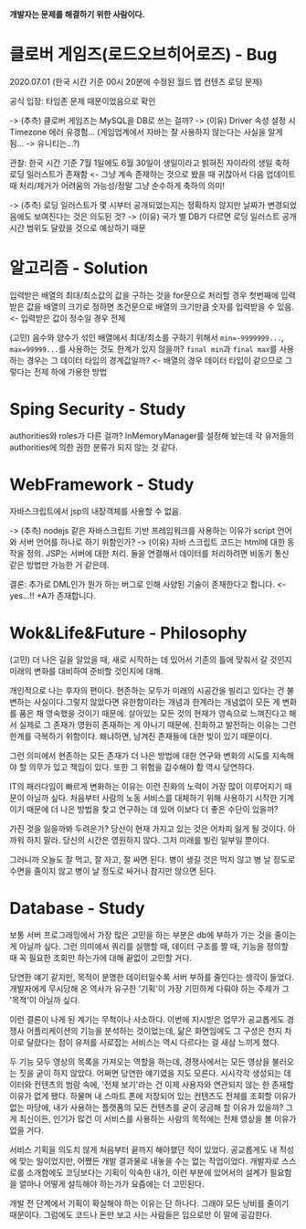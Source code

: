 **개발자는 문제를 해결하기 위한 사람이다.**

# 클로버 게임즈(로드오브히어로즈) - Bug

2020.07.01 (한국 시간 기준 00시 20분에 수정된 월드 맵 컨텐츠 로딩 문제)

공식 입장: 타임존 문제 때문이었음으로 확인

-> (추측) 클로버 게임즈는 MySQL을 DB로 쓰는 걸까? -> (이유) Driver 속성 설정 시 Timezone 에러 유경험... (게임업계에서 자바는 잘 사용하지 않는다는 사실을 알게 됨... -> 유니티는...?)

관찰: 한국 시간 기준 7월 1일에도 6월 30일이 생일이라고 밝혀진 자이라의 생일 축하 로딩 일러스트가 존재함 <- 그냥 계속 존재하는 것으로 봤을 때 귀찮아서 다음 업데이트 때 처리/제거가 어려움의 가능성/정말 그냥 순수하게 축하의 의미!

-> (추측) 로딩 일러스트가 몇 시부터 공개되었는지는 정확하지 않지만 날짜가 변경되었음에도 보여진다는 것은 의도된 것? -> (이유) 국가 별 DB가 다르면 로딩 일러스트 공개 시간 범위도 달랐을 것으로 예상하기 때문

# 알고리즘 - Solution

입력받은 배열의 최대/최소값의 값을 구하는 것을 for문으로 처리할 경우 첫번째에 입력받은 값을 배열의 크기로 정하면 조건문으로 배열의 크기만큼 숫자를 입력받을 수 있음. <- 입력받은 값이 정수일 경우 전제

(고민) 음수와 양수가 섞인 배열에서 최대/최소를 구하기 위해서 `min=-9999999...`, `max=99999...`를 사용하는 것도 한계가 있지 않을까? `final min`과 `final max`를 사용하는 경우는 그 데이터 타입의 경계값일까? <- 배열의 경우 데이터 타입이 같으므로 그렇다는 전제 하에 가용한 방법

# Sping Security -  Study

authorities와 roles가 다른 걸까? InMemoryManager를 설정해 놨는데 각 유저들의 authorities에 의한 권한 분류가 되지 않는 것 같다.

# WebFramework - Study

자바스크립트에서 jsp의 내장객체를 사용할 수 없음.

-> (추측) nodejs 같은 자바스크립트 기반 프레임워크를 사용하는 이유가 script 언어와 서버 언어를 하나로 하기 위함인가? -> (이유) 자바 스크립트 코드는 html에 대한 동작을 정의. JSP는 서버에 대한 처리. 둘을 연결해서 데이터를 처리하려면 비동기 통신 같은 방법만 가능한 거 같은데. 

결론: 추가로 DML인가 뭔가 하는 버그로 인해 사양된 기술이 존재한다고 합니다. <-yes...!! +A가 존재합니다.

# Wok&Life&Future - Philosophy

(고민) 더 나은 길을 알았을 때, 새로 시작하는 데 있어서 기존의 틀에 맞춰서 갈 것인지 미래의 변화를 대비하여 준비할 것인지에 대해.

개인적으로 나는 후자의 편이다. 현존하는 모두가 미래의 시공간을 빌리고 있다는 건 불변하는 사실이다.그렇지 않았다면 유한함이라는 개념과 한계라는 개념없이 모든 게 변화를 품은 채 영속했을 것이기 때문에. 살아있는 모든 것의 현재가 영속으로 느껴진다고 해서 실제로 그 존재가 영원히 존재하는 게 아니기 때문에. 진화하고 발전하는 이유는 그런 한계를 극복하기 위함이다. 왜냐하면, 남겨진 존재들에 대한 빚이 있기 때문이다.

그런 의미에서 현존하는 모든 존재가 더 나은 방법에 대한 연구와 변화의 시도를 지속해야 할 의무가 있고 책임이 있다. 또한 그 위험을 감수해야 함 역시 당연하다.

IT의 패러다임이 빠르게 변화하는 이유는 이런 진화의 노력이 가장 많이 이루어지기 때문이 아닐까 싶다. 처음부터 사람의 노동 서비스를 대체하기 위해 사용하기 시작한 기계이기 때문에 더 나은 방법을 찾고 연구하는 데 있어 이보다 더 좋은 수단이 있을까?

가진 것을 잃을까봐 두려운가? 당신이 현재 가지고 있는 것은 어차피 잃게 될 것이다. 아까워 하지 말라. 당신의 시간은 영원하지 않다. 그저 미래를 빌린 일부일 뿐이다.

그러니까 오늘도 잘 먹고, 잘 자고, 잘 싸면 된다. 병이 생길 것은 먹지 않고 병 날 정도로 수면을 줄이지 않고 병이 날 정도로 싸거나 참지만 않으면 된다.

# Database - Study

보통 서버 프로그래밍에서 가장 많은 고민을 하는 부분은 db에 부하가 가는 것을 줄이는 게 아닐까 싶다. 그런 의미에서 쿼리를 실행할 때, 데이터 구조를 짤 때, 기능을 정의할 때 꼭 필요한 조회만 하는가에 대해 끝없이 고민할 거다.

당연한 얘기 같지만, 목적이 분명한 데이터일수록 서버 부하를 줄인다는 생각이 들었다. 개발자에게 무시당해 온 역사가 유구한 '기획'이 가장 기민하게 다뤄야 하는 주제가 그 '목적'이 아닐까 싶다.

이런 결론이 나게 된 계기는 무척이나 사소하다. 이번에 지시받은 업무가 공교롭게도 경쟁사 어플리케이션의 기능을 분석하는 것이었는데, 닮은 화면임에도 그 구성은 천지 차이로 달랐다는 점이 유저를 사로잡는 서비스는 역시 다르다는 걸 새삼 느끼게 했다.

두 기능 모두 영상의 목록을 가져오는 역할을 하는데, 경쟁사에서는 모든 영상을 불러오는 짓을 굳이 하지 않았다. 어쩌면 당연한 얘기였을 지도 모른다. 시시각각 생성되는 데이터와 컨텐츠의 범람 속에, '전체 보기'라는 건 이제 사용자와 연관되지 않는 한 존재할 이유가 없게 됐다. 하물며 내 스마트 폰에 저장되어 있는 컨텐츠도 전체를 조회할 이유가 없는 마당에, 내가 사용하는 플랫폼의 모든 컨텐츠를 굳이 궁금해 할 이유가 있을까? 그게 최신이든, 인기가 많건 이 서비스를 사용하는 사람의 목적에는 전체 영상을 볼 이유가 없을 거다.

서비스 기획을 의도치 않게 처음부터 끝까지 해야했던 적이 있었다. 공교롭게도 내 적성에 맞는 일이었지만, 어쨌든 개발 결과물로 내놓을 수는 없는 작업이었다. 개발자로 스스로를 소개함에도 코딩보다는 기획이 익숙한 내가, 이런 부분에 있어서의 설계가 필요함을 얼마나 어떻게 설득해야 하는가가 요즘에는 더 고민된다.

개발 전 단계에서 기획이 확실해야 하는 이유는 단 하나다. 그래야 모든 낭비를 줄이기 때문이다. 그럼에도 코드나 돈만 보고 사는 사람들은 입으로만 이 말에 공감한다.
